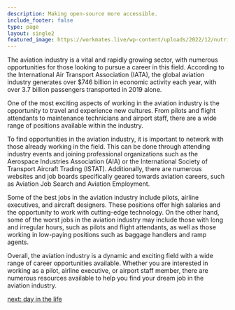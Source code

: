 ```yaml
---
description: Making open-source more accessible.
include_footer: false
type: page
layout: single2
featured_image: https://workmates.live/wp-content/uploads/2022/12/nutritionist-5-scaled.jpg
---
```



The aviation industry is a vital and rapidly growing sector, with numerous opportunities for those looking to pursue a career in this field. According to the International Air Transport Association (IATA), the global aviation industry generates over $746 billion in economic activity each year, with over 3.7 billion passengers transported in 2019 alone.

One of the most exciting aspects of working in the aviation industry is the opportunity to travel and experience new cultures. From pilots and flight attendants to maintenance technicians and airport staff, there are a wide range of positions available within the industry.

To find opportunities in the aviation industry, it is important to network with those already working in the field. This can be done through attending industry events and joining professional organizations such as the Aerospace Industries Association (AIA) or the International Society of Transport Aircraft Trading (ISTAT). Additionally, there are numerous websites and job boards specifically geared towards aviation careers, such as Aviation Job Search and Aviation Employment.

Some of the best jobs in the aviation industry include pilots, airline executives, and aircraft designers. These positions offer high salaries and the opportunity to work with cutting-edge technology. On the other hand, some of the worst jobs in the aviation industry may include those with long and irregular hours, such as pilots and flight attendants, as well as those working in low-paying positions such as baggage handlers and ramp agents.

Overall, the aviation industry is a dynamic and exciting field with a wide range of career opportunities available. Whether you are interested in working as a pilot, airline executive, or airport staff member, there are numerous resources available to help you find your dream job in the aviation industry.


<a href="https://workdojos.com/aviationist/day-in-the-life">next: day in the life</a>
